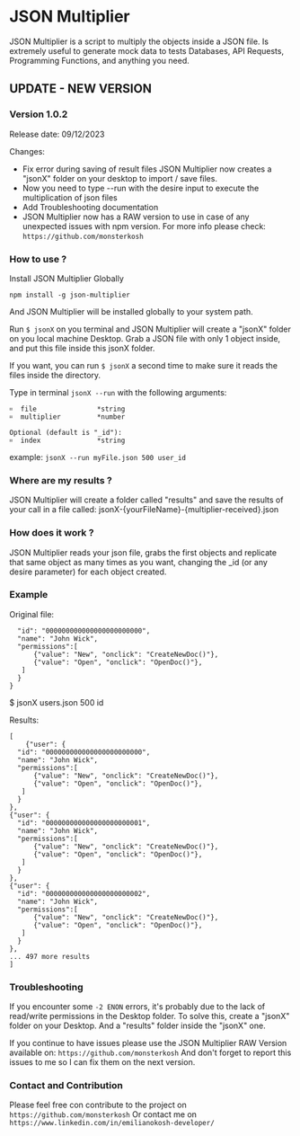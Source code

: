 # JSON Multiplier
JSON Multiplier is a script to multiply the objects inside a JSON file.
Is extremely useful to generate mock data to tests Databases, API Requests, Programming Functions, and anything you need.

## UPDATE - NEW VERSION
### Version 1.0.2
Release date: 09/12/2023

Changes:
* Fix error during saving of result files
  JSON Multiplier now creates a "jsonX" folder on your desktop to import / save files.
* Now you need to type --run with the desire input to execute the multiplication of json files
* Add Troubleshooting documentation
* JSON Multiplier now has a RAW version to use in case of any unexpected issues with npm version.
  For more info please check: ``` https://github.com/monsterkosh ```


### How to use ?

Install JSON Multiplier Globally

``` npm install -g json-multiplier ```

And JSON Multiplier will be installed globally to your system path.

Run ```$ jsonX``` on you terminal and JSON Multiplier will create a "jsonX" folder on you local machine Desktop.
Grab a JSON file with only 1 object inside, and put this file inside this jsonX folder.

If you want, you can run ```$ jsonX``` a second time to make sure it reads the files inside the directory.

Type in terminal `` jsonX --run `` with the following arguments:

    ።  file               *string
    ።  multiplier         *number
  
    Optional (default is "_id"):
    ።  index              *string

  example: ``` jsonX --run myFile.json 500 user_id ```

### Where are my results ? 
JSON Multiplier will create a folder called "results" and save the results of your call in a file called:
jsonX-{yourFileName}-{multiplier-received}.json

### How does it work ?
JSON Multiplier reads your json file, grabs the first objects and replicate that same object as many times as you want, changing the _id (or any desire parameter) for each object created.

### Example
Original file:

``` {"user": {
  "id": "000000000000000000000000",
  "name": "John Wick",
  "permissions":[
      {"value": "New", "onclick": "CreateNewDoc()"},
      {"value": "Open", "onclick": "OpenDoc()"},
   ]
  }
}
```

$ jsonX users.json 500 id

Results:
```
[
    {"user": {
  "id": "000000000000000000000000",
  "name": "John Wick",
  "permissions":[
      {"value": "New", "onclick": "CreateNewDoc()"},
      {"value": "Open", "onclick": "OpenDoc()"},
   ]
  }
},
{"user": {
  "id": "000000000000000000000001",
  "name": "John Wick",
  "permissions":[
      {"value": "New", "onclick": "CreateNewDoc()"},
      {"value": "Open", "onclick": "OpenDoc()"},
   ]
  }
},
{"user": {
  "id": "000000000000000000000002",
  "name": "John Wick",
  "permissions":[
      {"value": "New", "onclick": "CreateNewDoc()"},
      {"value": "Open", "onclick": "OpenDoc()"},
   ]
  }
},
... 497 more results
]
```

### Troubleshooting
If you encounter some ```-2 ENON``` errors, it's probably due to the lack of read/write permissions in the Desktop folder.
To solve this, create a "jsonX" folder on your Desktop. And a "results" folder inside the "jsonX" one.

If you continue to have issues please use the JSON Multiplier RAW Version available on: ``` https://github.com/monsterkosh ```
And don't forget to report this issues to me so I can fix them on the next version.

### Contact and Contribution
Please feel free con contribute to the project on ``` https://github.com/monsterkosh ```
Or contact me on ``` https://www.linkedin.com/in/emilianokosh-developer/ ```




